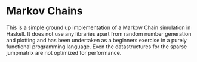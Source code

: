 # Markov Chains
This is a simple ground up implementation of a Markow Chain simulation in Haskell.
It does not use any libraries apart from random number generation and plotting and has been undertaken as a beginners exercise in a purely functional programming language.
Even the datastructures for the sparse jumpmatrix are not optimized for performance.


